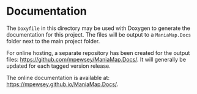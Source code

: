 # Documentation

The `Doxyfile` in this directory may be used with Doxygen to generate the documentation for this project. The files will be output to a `ManiaMap.Docs` folder next to the main project folder.

For online hosting, a separate repository has been created for the output files: https://github.com/mpewsey/ManiaMap.Docs/. It will generally be updated for each tagged version release.

The online documentation is available at: https://mpewsey.github.io/ManiaMap.Docs/.

